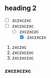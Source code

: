 ## heading 2

- [ ] zczxczxc
- [ ] zxczxczxc
  - [ ] zxczxczc
    - [x] zxczxczx

1. zxczxc
2. zxczxczxc
3. zxczxczxc 

### zxczxczxc
